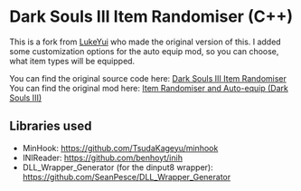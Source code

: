 # Dark Souls III Item Randomiser (C++)

This is a fork from [LukeYui](https://github.com/LukeYui/) who made the original version of this.
I added some customization options for the auto equip mod, so you can choose, what item types will be equipped.

You can find the original source code here: [Dark Souls III Item Randomiser](https://github.com/LukeYui/DS3-Item-Randomiser-OS)
You can find the original mod here: [Item Randomiser and Auto-equip (Dark Souls III)](https://www.nexusmods.com/darksouls3/mods/241)


## Libraries used

- MinHook: https://github.com/TsudaKageyu/minhook
- INIReader: https://github.com/benhoyt/inih
- DLL_Wrapper_Generator (for the dinput8 wrapper): https://github.com/SeanPesce/DLL_Wrapper_Generator
